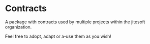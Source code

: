 # Contracts

A package with contracts used by multiple projects within the jitesoft organization.

Feel free to adopt, adapt or a-use them as you wish!
